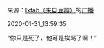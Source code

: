 来源：[Ixtab（来自豆瓣）](https://www.douban.com/people/Ixtab/)的[广播](https://www.douban.com/people/Ixtab/status/2782652719/)


2020-01-31_13:59:35


“你只是死了，他可是挨骂了啊！”

